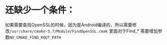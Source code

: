 # 还缺少一个条件：

如果需要查找OpenSSL的时候，因为是Android编译的，所以需要修改`/usr/share/cmake-3.7/Module/FindOpenSSL.cmak` 里面对于Find_* 需要增加参数`NO_CMAKE_FIND_ROOT_PATH`
